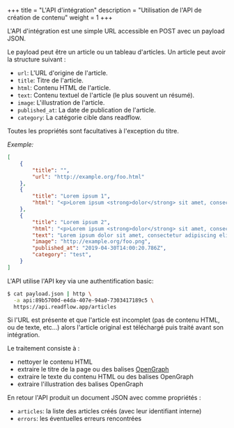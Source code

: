 +++
title = "L'API d'intégration"
description = "Utilisation de l'API de création de contenu"
weight = 1
+++

L'API d'intégration est une simple URL accessible en POST avec un payload JSON.

Le payload peut être un article ou un tableau d'articles.
Un article peut avoir la structure suivant :

- `url`: L'URL d'origine de l'article.
- `title`: Titre de l'article.
- `html`: Contenu HTML de l'article.
- `text`: Contenu textuel de l'article (le plus souvent un résumé).
- `image`: L'illustration de l'article.
- `published_at`: La date de publication de l'article.
- `category`: La catégorie cible dans readflow.

Toutes les propriétés sont facultatives à l'exception du titre.

*Exemple:*

```json
[
    {
        "title": "",
        "url": "http://example.org/foo.html"
    },
    {
        "title": "Lorem ipsum 1",
        "html": "<p>Lorem ipsum <strong>dolor</strong> sit amet, consectetur adipiscing elit, ...</p>"
    },
    {
        "title": "Lorem ipsum 2",
        "html": "<p>Lorem ipsum <strong>dolor</strong> sit amet, consectetur adipiscing elit, ...</p>",
        "text": "Lorem ipsum dolor sit amet, consectetur adipiscing elit, ...",
        "image": "http://example.org/foo.png",
        "published_at": "2019-04-30T14:00:20.786Z",
        "category": "test",
    }
]
```

L'API utilise l'API key via une authentification basic:

```bash
$ cat payload.json | http \
  -a api:89b5700d-e4da-407e-94a0-7303417189c5 \
  https://api.readflow.app/articles
```

Si l'URL est présente et que l'article est incomplet (pas de contenu HTML, ou de texte, etc...) alors l'article original est téléchargé puis traité avant son intégration.

Le traitement consiste à :

- nettoyer le contenu HTML
- extraire le titre de la page ou des balises [OpenGraph][opengraph]
- extraire le texte du contenu HTML ou des balises OpenGraph
- extraire l'illustration des balises OpenGraph

En retour l'API produit un document JSON avec comme propriétés :

- `articles`: la liste des articles créés (avec leur identifiant interne)
- `errors`: les éventuelles erreurs rencontrées

[opengraph]: http://ogp.me/
